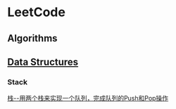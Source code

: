 # LeetCode

## Algorithms


## [Data Structures](https://github.com/xucheng325/LeetCode/tree/master/DataStructures) 

### Stack
[栈--用两个栈来实现一个队列，完成队列的Push和Pop操作](https://github.com/xucheng325/LeetCode/blob/master/DataStructures/%E6%A0%88--%E7%94%A8%E4%B8%A4%E4%B8%AA%E6%A0%88%E6%9D%A5%E5%AE%9E%E7%8E%B0%E4%B8%80%E4%B8%AA%E9%98%9F%E5%88%97%EF%BC%8C%E5%AE%8C%E6%88%90%E9%98%9F%E5%88%97%E7%9A%84Push%E5%92%8CPop%E6%93%8D%E4%BD%9C.md)
[]()
